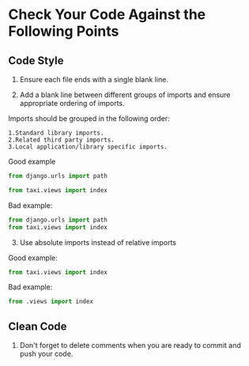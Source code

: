 # Check Your Code Against the Following Points

## Code Style

1. Ensure each file ends with a single blank line.

2. Add a blank line between different groups of imports and ensure appropriate ordering of imports.
    
 Imports should be grouped in the following order:

    1.Standard library imports.
    2.Related third party imports.
    3.Local application/library specific imports.

Good example

```python
from django.urls import path

from taxi.views import index
```

Bad example:

```python
from django.urls import path
from taxi.views import index
```

3. Use absolute imports instead of relative imports 
  
Good example:


```python
from taxi.views import index
```

Bad example:

```python
from .views import index
```
## Clean Code

1. Don't forget to delete comments when you are ready to commit and push your code.